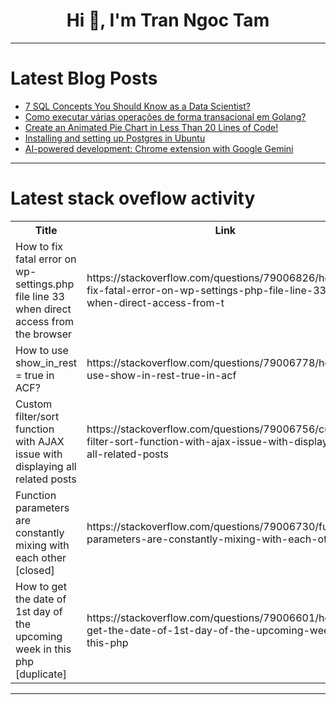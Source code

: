 <h1 align="center">Hi 👋, I'm Tran Ngoc Tam</h1>

---

# Latest Blog Posts 
<!-- BLOG-POST-LIST:START -->
- [7 SQL Concepts You Should Know as a Data Scientist?](https://dev.to/sachingeek/7-sql-concepts-you-should-know-as-a-data-scientist-28n3)
- [Como executar várias operações de forma transacional em Golang?](https://dev.to/ortizdavid/como-executar-varias-operacoes-de-forma-transacional-em-golang-2nmo)
- [Create an Animated Pie Chart in Less Than 20 Lines of Code!](https://dev.to/yashas_gowda_/create-an-animated-pie-chart-in-less-than-20-lines-of-code-4ck0)
- [Installing and setting up Postgres in Ubuntu](https://dev.to/jantolentino/installing-and-setting-up-postgres-in-ubuntu-7jd)
- [AI-powered development: Chrome extension with Google Gemini](https://dev.to/56_kode/ai-powered-development-chrome-extension-with-google-gemini-3545)
<!-- BLOG-POST-LIST:END -->

---

# Latest stack oveflow activity
<table>
  <tr><th>Title</th><th>Link</th></tr>
  <!-- STACKOVERFLOW:START --><tr><td>How to fix fatal error on wp-settings.php file line 33 when direct access from the browser</td><td>https://stackoverflow.com/questions/79006826/how-to-fix-fatal-error-on-wp-settings-php-file-line-33-when-direct-access-from-t</td></tr><tr><td>How to use show_in_rest = true in ACF?</td><td>https://stackoverflow.com/questions/79006778/how-to-use-show-in-rest-true-in-acf</td></tr><tr><td>Custom filter/sort function with AJAX issue with displaying all related posts</td><td>https://stackoverflow.com/questions/79006756/custom-filter-sort-function-with-ajax-issue-with-displaying-all-related-posts</td></tr><tr><td>Function parameters are constantly mixing with each other [closed]</td><td>https://stackoverflow.com/questions/79006730/function-parameters-are-constantly-mixing-with-each-other</td></tr><tr><td>How to get the date of 1st day of the upcoming week in this php [duplicate]</td><td>https://stackoverflow.com/questions/79006601/how-to-get-the-date-of-1st-day-of-the-upcoming-week-in-this-php</td></tr><!-- STACKOVERFLOW:END -->
</table>

---


